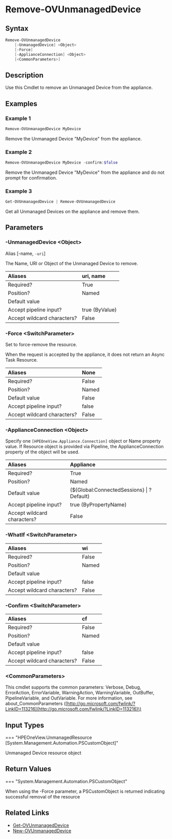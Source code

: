 ﻿---
description: Remove an Unmanaged Device.
---

# Remove-OVUnmanagedDevice

## Syntax

```powershell
Remove-OVUnmanagedDevice
    [-UnmanagedDevice] <Object>
    [-Force]
    [-ApplianceConnection] <Object>
    [<CommonParameters>]
```

## Description

Use this Cmdlet to remove an Unmanaged Device from the appliance.

## Examples

###  Example 1 

```powershell
Remove-OVUnmanagedDevice MyDevice
```

Remove the Unmanaged Device "MyDevice" from the appliance.

###  Example 2 

```powershell
Remove-OVUnmanagedDevice MyDevice -confirm:$false
```

Remove the Unmanaged Device "MyDevice" from the appliance and do not prompt for confirmation.

###  Example 3 

```powershell
Get-OVUnmanagedDevice | Remove-OVUnmanagedDevice
```

Get all Unmanaged Devices on the appliance and remove them.

## Parameters

### -UnmanagedDevice &lt;Object&gt;

Alias [-name, `-uri`]

The Name, URI or Object of the Unmanaged Device to remove.

| Aliases | uri, name |
| :--- | :--- |
| Required? | True |
| Position? | Named |
| Default value |  |
| Accept pipeline input? | true (ByValue) |
| Accept wildcard characters? | False |

### -Force &lt;SwitchParameter&gt;

Set to force-remove the resource.

When the request is accepted by the appliance, it does not return an Async Task Resource.

| Aliases | None |
| :--- | :--- |
| Required? | False |
| Position? | Named |
| Default value | False |
| Accept pipeline input? | false |
| Accept wildcard characters? | False |

### -ApplianceConnection &lt;Object&gt;

Specify one `[HPEOneView.Appliance.Connection]` object or Name property value. If Resource object is provided via Pipeline, the ApplianceConnection property of the object will be used.

| Aliases | Appliance |
| :--- | :--- |
| Required? | True |
| Position? | Named |
| Default value | (${Global:ConnectedSessions} &vert; ? Default) |
| Accept pipeline input? | true (ByPropertyName) |
| Accept wildcard characters? | False |

### -WhatIf &lt;SwitchParameter&gt;



| Aliases | wi |
| :--- | :--- |
| Required? | False |
| Position? | Named |
| Default value |  |
| Accept pipeline input? | false |
| Accept wildcard characters? | False |

### -Confirm &lt;SwitchParameter&gt;



| Aliases | cf |
| :--- | :--- |
| Required? | False |
| Position? | Named |
| Default value |  |
| Accept pipeline input? | false |
| Accept wildcard characters? | False |

### &lt;CommonParameters&gt;

This cmdlet supports the common parameters: Verbose, Debug, ErrorAction, ErrorVariable, WarningAction, WarningVariable, OutBuffer, PipelineVariable, and OutVariable. For more information, see about\_CommonParameters \([http://go.microsoft.com/fwlink/?LinkID=113216](http://go.microsoft.com/fwlink/?LinkID=113216)\)

## Input Types

=== "HPEOneView.UnmanagedResource [System.Management.Automation.PSCustomObject]"
 
Unmanaged Device resource object
 

## Return Values

=== "System.Management.Automation.PSCustomObject"
 
When using the -Force parameter, a PSCustomObject is returned indicating successful removal of the resource
 

## Related Links

* [Get-OVUnmanagedDevice](get-ovunmanageddevice.md)
* [New-OVUnmanagedDevice](new-ovunmanageddevice.md)
